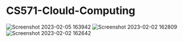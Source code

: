 # CS571-Clould-Computing
![Screenshot 2023-02-05 163942](https://user-images.githubusercontent.com/123143022/216856715-22c0e32b-27d6-49dd-8966-71bf85b46993.jpg)
![Screenshot 2023-02-02 162809](https://user-images.githubusercontent.com/123143022/216483281-259b0990-9dde-4bf6-8762-40d4008bbeb6.jpg)
![Screenshot 2023-02-02 162642](https://user-images.githubusercontent.com/123143022/216483307-767d686c-2f7e-4f24-8fe2-f3e0ad2c4154.jpg)
